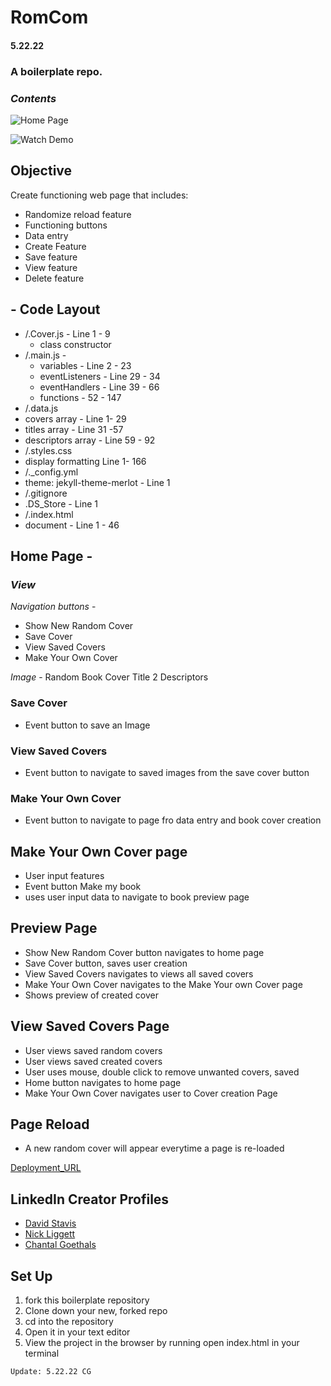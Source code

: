 # RomCom
#### 5.22.22
### A boilerplate repo.

### *Contents*

![Home Page](https://i.imgur.com/E6UznVu.jpg)

![Watch Demo](https://imgur.com/IMsD1HC)



## Objective
Create functioning web page that includes:
- Randomize reload feature
- Functioning buttons
- Data entry
- Create Feature
- Save feature
- View feature
- Delete feature


## - Code Layout
- /.Cover.js -  Line 1 - 9
  - class constructor
- /.main.js -
  - variables - Line 2 - 23
  - eventListeners - Line 29 - 34
  - eventHandlers - Line 39 - 66
  - functions - 52 - 147
- /.data.js
 - covers array - Line 1- 29
 - titles array - Line 31 -57
 - descriptors array - Line 59 - 92
- /.styles.css
 - display formatting Line 1- 166
- /._config.yml
 - theme: jekyll-theme-merlot - Line 1
- /.gitignore
 - .DS_Store - Line 1
- /.index.html
 - document - Line 1 - 46



## Home Page -
### *View*
*Navigation buttons* -
 - Show New Random Cover
 - Save Cover
 - View Saved Covers
 - Make Your Own Cover

*Image* -
  Random Book Cover
  Title
  2 Descriptors

### Save Cover
- Event button to save an Image

### View Saved Covers
- Event button to navigate to saved images from the save cover button

### Make Your Own Cover
- Event button to navigate to page fro data entry and book cover creation

## Make Your Own Cover page
- User input features
- Event button Make my book
 - uses user input data to navigate to book preview page

## Preview Page
- Show New Random Cover button navigates to home page
- Save Cover button, saves user creation
- View Saved Covers navigates to views all saved covers
- Make Your Own Cover navigates to the Make Your own Cover page
- Shows preview of created cover

## View Saved Covers Page
- User views saved random covers
- User views saved created covers
- User uses mouse, double click to remove unwanted covers, saved
- Home button navigates to home page
- Make Your Own Cover navigates user to Cover creation Page

## Page Reload
- A new random cover will appear everytime a page is re-loaded


[Deployment_URL](https://goecha.github.io/romcom/)

## LinkedIn Creator Profiles

- [David Stavis](https://www.linkedin.com/in/dstavis/)
- [Nick Liggett](https://www.linkedin.com/in/nicholas-liggett/)
- [Chantal Goethals](https://www.linkedin.com/in/chantalgoethalsgoecha/)

## Set Up
1. fork this boilerplate repository
2. Clone down your new, forked repo
3. cd into the repository
4. Open it in your text editor
5. View the project in the browser by running open index.html in your terminal


```
Update: 5.22.22 CG
